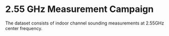 # 2.55 GHz Measurement Campaign

The dataset consists of indoor channel sounding measurements at 2.55GHz center frequency.
